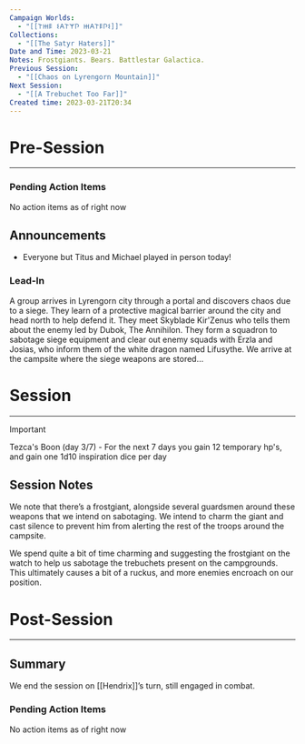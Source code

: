 ```yaml
---
Campaign Worlds:
  - "[[𐌕𐋅𐌄 𐌔𐌀𐌕𐌙𐌐 𐋅𐌀𐌕𐌄𐌐𐌔]]"
Collections:
  - "[[The Satyr Haters]]"
Date and Time: 2023-03-21
Notes: Frostgiants. Bears. Battlestar Galactica.
Previous Session:
  - "[[Chaos on Lyrengorn Mountain]]"
Next Session:
  - "[[A Trebuchet Too Far]]"
Created time: 2023-03-21T20:34
---
```

  

# Pre-Session

---

### Pending Action Items

No action items as of right now

## Announcements

- Everyone but Titus and Michael played in person today!

### Lead-In

A group arrives in Lyrengorn city through a portal and discovers chaos due to a siege. They learn of a protective magical barrier around the city and head north to help defend it. They meet Skyblade Kir'Zenus who tells them about the enemy led by Dubok, The Annihilon. They form a squadron to sabotage siege equipment and clear out enemy squads with Erzla and Josias, who inform them of the white dragon named Lifusythe. We arrive at the campsite where the siege weapons are stored…

# Session

---

> [!important]  
> Tezca's Boon (day 3/7) - For the next 7 days you gain 12 temporary hp's, and gain one 1d10 inspiration dice per day  

## Session Notes

We note that there’s a frostgiant, alongside several guardsmen around these weapons that we intend on sabotaging. We intend to charm the giant and cast silence to prevent him from alerting the rest of the troops around the campsite.

  

We spend quite a bit of time charming and suggesting the frostgiant on the watch to help us sabotage the trebuchets present on the campgrounds. This ultimately causes a bit of a ruckus, and more enemies encroach on our position.

# Post-Session

---

## Summary

We end the session on [[Hendrix]]’s turn, still engaged in combat.

### Pending Action Items

No action items as of right now